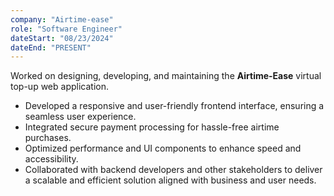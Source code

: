 ```yaml
---
company: "Airtime-ease"
role: "Software Engineer"
dateStart: "08/23/2024"
dateEnd: "PRESENT"
---
```

Worked on designing, developing, and maintaining the **Airtime-Ease** virtual top-up web application.  

- Developed a responsive and user-friendly frontend interface, ensuring a seamless user experience.  
- Integrated secure payment processing for hassle-free airtime purchases.  
- Optimized performance and UI components to enhance speed and accessibility.  
- Collaborated with backend developers and other stakeholders to deliver a scalable and efficient solution aligned with business and user needs.
